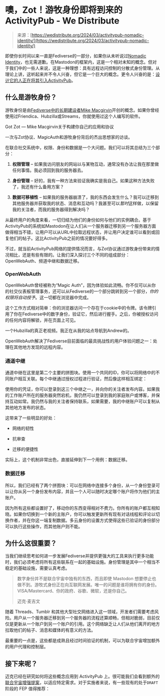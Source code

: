 <!--yml

category: 未分类

date: 2024-05-27 15:05:05

-->

# 噢，Zot！游牧身份即将到来的ActivityPub - We Distribute

> 来源：[https://wedistribute.org/2024/03/activitypub-nomadic-identity/](https://wedistribute.org/2024/03/activitypub-nomadic-identity/)

即使你长时间以来一直是Fediverse的一部分，如果你从未听说过[Nomadic Identity](https://joinfediverse.wiki/The_Zotlabs_projects)，也无需道歉。在Mastodon的框架内，这是一个相对未知的概念。但对于我们中的一些人来说，这是一种理想：具有远程访问控制的分散式身份管理。从理论上讲，这听起来并不令人兴奋，但它是一个巨大的概念。更令人兴奋的是：[设计它的人正在将其引入ActivityPub](https://fediversity.site/channel/mikedev?mid=https://fediversity.site/item/6b1992db-c504-44e8-ae0f-ac2f0dadb8b6)。

## 什么是游牧身份？

游牧身份是由[Fediverse中的长期建设者Mike Macgirvin](https://fediversity.site/channel/mikedev)开创的概念。如果你曾经使用过Friendica、Hubzilla或Streams，你就使用过这个人编写的软件。

Got Zot — Mike Macgirvin关于构建你自己的应用和协议

一次与Zot协议、MagicAuth和游牧身份背后的杰出思想家的访谈。

在联合社交系统中，权限、身份和数据是一个大问题。我们可以将其总结为三个部分：

1.  **权限管理** – 如果我访问朋友的网站以与某物互动，通常没有办法让我在那里做任何事情。我必须回到我的服务器去。

1.  **身份管理** – 好的，我有一种方法来验证我确实是我自己。如果这种方法失败了，我还有什么备用方案？

1.  **数据可移植性** – 如果我的服务器崩溃了，我的东西会发生什么？我可以迁移到其他服务器并获取我的状态、消息和互动吗？我甚至可以*暂时*这样做，以保留我的关注者，而我的服务器得到解决吗？

从最终用户的角度来看，一切归结为他们的身份如何与他们的实例耦合。基于ActivityPub的系统如Mastodon在让人们从一个服务器迁移到另一个服务器方面做得相当不错，让用户可以从URL中拉取远程状态，并让用户决定谁可以看到或回复他们的帖子。这比ActivityPub之前的情况要好得多。

不过，就当前ActivityPub网络的提供情况而言，与Zot协议通过游牧身份带来的情况相比，还是有些有限的。让我们深入探讨三个不同的组成部分：OpenWebAuth、频道中继和数据迁移。

### OpenWebAuth

OpenWebAuth曾经被称为“Magic Auth”，因为体验如此流畅。你不仅可以从你的社交仪表板管理事务，还可以从Fediverse的一个部分跳转到另一个部分，*你的权限将自动授予*。这一切都在浏览器中完成。

这个工作方式相对简单：你的浏览器访问一个存在于cookie中的令牌。该令牌引用了你在Fediverse中的数字身份，验证它，然后进行握手。之后，你被授权访问的任何内容将解锁，并在页面上可见。

一个Hubzilla的真正老视频。我正在从我的站点导航到Andrew的。

OpenWebAuth解决了Fediverse目前面临的最具挑战性的用户体验问题之一：处理在其他地方发现的远程内容。

### 通道中继

通道中继在这里是第二个主要的拼图块。使用一个共同的ID，你可以将网络中的不同账户相互关联。每个中继通过授权过程进行验证，然后像这样相互绑定：

使用你的凭证，你可以登录到这三个中继之一，并向你的关注者发布内容。如果我的工作账户所在的服务器突然宕机，我仍然可以登录到我的家庭账户或博客，并保持互动如常。我仍然与我的关注者保持联系，如果需要，我的中继账户可以复制从其他地方发布的状态。

这带来了一些明显的好处：

+   网络的韧性

+   抗审查

+   迁移的便捷性

实际上，这个机制非常出色，直接延伸到下一个用例：数据迁移。

### 数据迁移

所以，我们已经有了两个拼图块：可以在网络中连接多个身份，从一个身份登录可以让你从另一个身份发布内容，并且一个人可以随时决定哪个账户将作为他们的主账户。

因为所有这些都设置好了，移动你的东西变得相对不费力。你所有的账户都互相知晓。如果你切换到一个新的主账户，你可以触发更新所有现有对话线程和评论以切换作者，并在你这一端复制数据。多云身份的设置方式使得这些已验证的身份部分可以执行这些操作，而其他账户则不能。

## 为什么这很重要？

当我们继续思考如何进一步发展Fediverse并提供更强大的工具来执行更多功能时，我们必须考虑将所有这些联系在一起的基础设施。身份管理是其中一个相当不稳定的基础设施，需要认真考虑。

> 数字身份并不是联合宇宙中独有的东西，而且即使 Mastodon 想要停止也做不到。游牧式身份正在向互联网发展。唯一的问题是谁将拥有你的身份。VISA/Mastercard、你的政府、谷歌、微软，还是你自己。
> 
> 迈克·麦吉文

随着 Threads、Tumblr 和其他大型社交网络进入这一领域，开发者们需要考虑风险。用户从一个服务器迁移到另一个服务器的流程还算顺畅，但相对脆弱，目前仅仅是更新从一个账户到另一个账户的引用。这个网络缺乏让人们从他们离开的地方拉取他们的帖子、消息和媒体的有意义的方法。

最重要的一点是，这些都是成熟且经过时间验证的机制，可以为联合宇宙增加额外的用户代理和控制层。

## 接下来呢？

迈克已经在研究如何将这些概念应用到 ActivityPub 上。很可能我们会看到额外的[联合宇宙增强提案](https://codeberg.org/fediverse/fep)，以适应特定需求。对于实施者来说，有一些现有的处于`DRAFT`阶段的 FEP 值得推荐：
